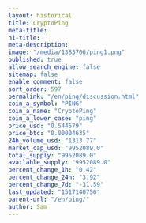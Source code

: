 ```yaml
---
layout: historical
title: CryptoPing
meta-title: 
h1-title: 
meta-description: 
image: "/media/1383706/ping1.png"
published: true
allow_search_engine: false
sitemap: false
enable_comment: false
sort_order: 597
permalink: "/en/ping/discussion.html"
coin_a_symbol: "PING"
coin_a_name: "CryptoPing"
coin_a_lower_case: "ping"
price_usd: "0.544579"
price_btc: "0.00004635"
24h_volume_usd: "1313.77"
market_cap_usd: "9952089.0"
total_supply: "9952089.0"
available_supply: "9952089.0"
percent_change_1h: "0.42"
percent_change_24h: "3.92"
percent_change_7d: "-31.59"
last_updated: "1517140756"
parent-url: "/en/ping/"
author: Sam
---
```


